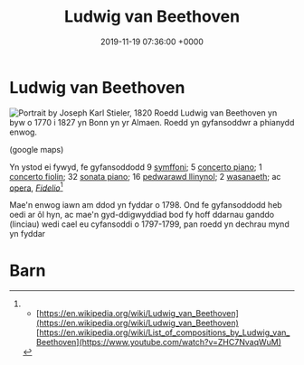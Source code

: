 ﻿---
layout: single
title:  "Ludwig van Beethoven"
date:   2019-11-19 07:36:00 +0000
categories: cyfansoddwr clasurol rhamantaidd piano
---

# Ludwig van Beethoven
![Portrait by Joseph Karl Stieler, 1820](https://upload.wikimedia.org/wikipedia/commons/thumb/6/6f/Beethoven.jpg/220px-Beethoven.jpg)
Roedd Ludwig van Beethoven yn byw o 1770 i 1827 yn Bonn yn yr Almaen. Roedd yn gyfansoddwr a phianydd enwog. 

(google maps)

Yn ystod ei fywyd, fe gyfansoddodd 9 [symffoni](https://en.wikipedia.org/wiki/Symphony "Symphony"); 5 [concerto piano](https://en.wikipedia.org/wiki/Piano_concerto "Piano concerto"); 1 [concerto fiolin](https://en.wikipedia.org/wiki/Violin_concerto "Violin concerto"); 32 [sonata piano](https://en.wikipedia.org/wiki/Piano_sonata "Piano sonata"); 16 [pedwarawd llinynol](https://en.wikipedia.org/wiki/String_quartet "String quartet"); 2 [wasanaeth](https://en.wikipedia.org/wiki/Mass_(music) "Mass (music)"); ac [opera](https://en.wikipedia.org/wiki/Opera),  _[Fidelio](https://en.wikipedia.org/wiki/Fidelio "Fidelio")_[^1]

Mae'n enwog iawn am ddod yn fyddar o 1798. Ond fe gyfansoddodd heb oedi ar ôl hyn, ac mae'n gyd-ddigwyddiad bod fy hoff ddarnau ganddo (linciau) wedi cael eu cyfansoddi o 1797-1799, pan roedd yn dechrau mynd yn fyddar

# Barn



[^1]: + [https://en.wikipedia.org/wiki/Ludwig_van_Beethoven](https://en.wikipedia.org/wiki/Ludwig_van_Beethoven) [https://en.wikipedia.org/wiki/List_of_compositions_by_Ludwig_van_Beethoven](https://www.youtube.com/watch?v=ZHC7NvaqWuM)
